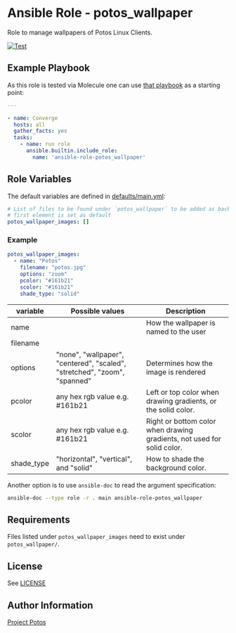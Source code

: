 
# Ansible Role - potos\_wallpaper

Role to manage wallpapers of Potos Linux Clients.

[![Test](https://github.com/projectpotos/ansible-role-potos_wallpaper/actions/workflows/test.yml/badge.svg)](https://github.com/projectpotos/ansible-role-potos_wallpaper/actions/workflows/test.yml)

## Example Playbook

As this role is tested via Molecule one can use [that
playbook](./molecule/default/converge.yml) as a starting point:

```yaml
---

- name: Converge
  hosts: all
  gather_facts: yes
  tasks:
    - name: run role
      ansible.builtin.include_role:
        name: 'ansible-role-potos_wallpaper'
```

## Role Variables

The default variables are defined in [defaults/main.yml](./defaults/main.yml):

```yaml
# List of files to be found under `potos_wallpaper` to be added as background,
# first element is set as default
potos_wallpaper_images: []
```
### Example
```yaml
potos_wallpaper_images:
  - name: "Potos"
    filename: "potos.jpg"
    options: "zoom"
    pcolor: "#161b21"
    scolor: "#161b21"
    shade_type: "solid"
```
| variable   | Possible values                                                           | Description                                                             |
|------------|---------------------------------------------------------------------------|-------------------------------------------------------------------------|
| name       |                                                                           | How the wallpaper is named to the user                                  |
| filename   |                                                                           |                                                                         |
| options    | "none", "wallpaper", "centered", "scaled", "stretched", "zoom", "spanned" | Determines how the image is rendered                                    |
| pcolor     | any hex rgb value e.g. #161b21                                            | Left or top color when drawing gradients, or the solid color.           |
| scolor     | any hex rgb value e.g. #161b21                                            | Right or bottom color when drawing gradients, not used for solid color. |
| shade_type | "horizontal", "vertical", and "solid"                                     | How to shade the background color.                                      |

Another option is to use `ansible-doc` to read the argument specification:

```sh
ansible-doc --type role -r . main ansible-role-potos_wallpaper
```

## Requirements

Files listed under `potos_wallpaper_images` need to exist under
`potos_wallpaper/`.

## License

See [LICENSE](./LICENSE)

## Author Information

[Project Potos](https://github.com/projectpotos)

